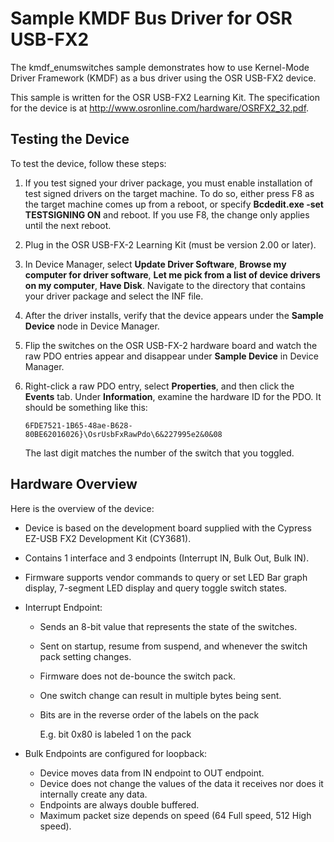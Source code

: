 Sample KMDF Bus Driver for OSR USB-FX2
======================================

The kmdf\_enumswitches sample demonstrates how to use Kernel-Mode Driver Framework (KMDF) as a bus driver using the OSR USB-FX2 device.

This sample is written for the OSR USB-FX2 Learning Kit. The specification for the device is at <http://www.osronline.com/hardware/OSRFX2_32.pdf>.

Testing the Device
------------------

To test the device, follow these steps:

1.  If you test signed your driver package, you must enable installation of test signed drivers on the target machine. To do so, either press F8 as the target machine comes up from a reboot, or specify **Bcdedit.exe -set TESTSIGNING ON** and reboot. If you use F8, the change only applies until the next reboot.
2.  Plug in the OSR USB-FX-2 Learning Kit (must be version 2.00 or later).
3.  In Device Manager, select **Update Driver Software**, **Browse my computer for driver software**, **Let me pick from a list of device drivers on my computer**, **Have Disk**. Navigate to the directory that contains your driver package and select the INF file.
4.  After the driver installs, verify that the device appears under the **Sample Device** node in Device Manager.
5.  Flip the switches on the OSR USB-FX-2 hardware board and watch the raw PDO entries appear and disappear under **Sample Device** in Device Manager.
6.  Right-click a raw PDO entry, select **Properties**, and then click the **Events** tab. Under **Information**, examine the hardware ID for the PDO. It should be something like this:

    ```
    6FDE7521-1B65-48ae-B628-80BE62016026}\OsrUsbFxRawPdo\6&227995e2&0&08
    ```

    The last digit matches the number of the switch that you toggled.

Hardware Overview
-----------------

Here is the overview of the device:

-   Device is based on the development board supplied with the Cypress EZ-USB FX2 Development Kit (CY3681).
-   Contains 1 interface and 3 endpoints (Interrupt IN, Bulk Out, Bulk IN).
-   Firmware supports vendor commands to query or set LED Bar graph display, 7-segment LED display and query toggle switch states.
-   Interrupt Endpoint:
    -   Sends an 8-bit value that represents the state of the switches.
    -   Sent on startup, resume from suspend, and whenever the switch pack setting changes.
    -   Firmware does not de-bounce the switch pack.
    -   One switch change can result in multiple bytes being sent.
    -   Bits are in the reverse order of the labels on the pack

        E.g. bit 0x80 is labeled 1 on the pack

-   Bulk Endpoints are configured for loopback:
    -   Device moves data from IN endpoint to OUT endpoint.
    -   Device does not change the values of the data it receives nor does it internally create any data.
    -   Endpoints are always double buffered.
    -   Maximum packet size depends on speed (64 Full speed, 512 High speed).
